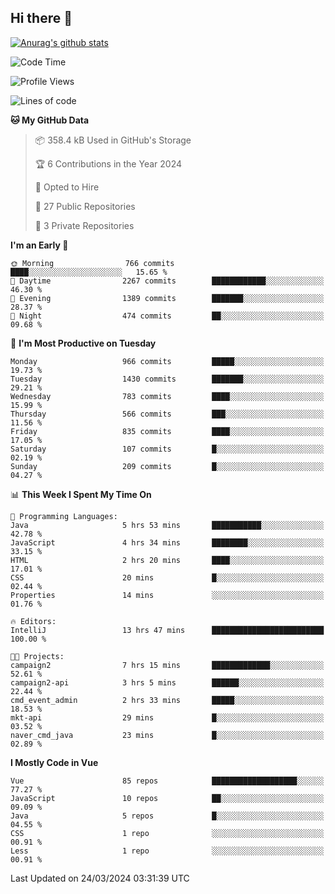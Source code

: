 ## Hi there 👋

[![Anurag's github stats](https://github-readme-stats.vercel.app/api?username=Songwonseok)](https://github.com/anuraghazra/github-readme-stats)



<!--START_SECTION:waka-->
![Code Time](http://img.shields.io/badge/Code%20Time-2%2C735%20hrs%2042%20mins-blue)

![Profile Views](http://img.shields.io/badge/Profile%20Views-0-blue)

![Lines of code](https://img.shields.io/badge/From%20Hello%20World%20I%27ve%20Written-34.8%20million%20lines%20of%20code-blue)

**🐱 My GitHub Data** 

> 📦 358.4 kB Used in GitHub's Storage 
 > 
> 🏆 6 Contributions in the Year 2024
 > 
> 💼 Opted to Hire
 > 
> 📜 27 Public Repositories 
 > 
> 🔑 3 Private Repositories 
 > 
**I'm an Early 🐤** 

```text
🌞 Morning                766 commits         ████░░░░░░░░░░░░░░░░░░░░░   15.65 % 
🌆 Daytime                2267 commits        ████████████░░░░░░░░░░░░░   46.30 % 
🌃 Evening                1389 commits        ███████░░░░░░░░░░░░░░░░░░   28.37 % 
🌙 Night                  474 commits         ██░░░░░░░░░░░░░░░░░░░░░░░   09.68 % 
```
📅 **I'm Most Productive on Tuesday** 

```text
Monday                   966 commits         █████░░░░░░░░░░░░░░░░░░░░   19.73 % 
Tuesday                  1430 commits        ███████░░░░░░░░░░░░░░░░░░   29.21 % 
Wednesday                783 commits         ████░░░░░░░░░░░░░░░░░░░░░   15.99 % 
Thursday                 566 commits         ███░░░░░░░░░░░░░░░░░░░░░░   11.56 % 
Friday                   835 commits         ████░░░░░░░░░░░░░░░░░░░░░   17.05 % 
Saturday                 107 commits         █░░░░░░░░░░░░░░░░░░░░░░░░   02.19 % 
Sunday                   209 commits         █░░░░░░░░░░░░░░░░░░░░░░░░   04.27 % 
```


📊 **This Week I Spent My Time On** 

```text
💬 Programming Languages: 
Java                     5 hrs 53 mins       ███████████░░░░░░░░░░░░░░   42.78 % 
JavaScript               4 hrs 34 mins       ████████░░░░░░░░░░░░░░░░░   33.15 % 
HTML                     2 hrs 20 mins       ████░░░░░░░░░░░░░░░░░░░░░   17.01 % 
CSS                      20 mins             █░░░░░░░░░░░░░░░░░░░░░░░░   02.44 % 
Properties               14 mins             ░░░░░░░░░░░░░░░░░░░░░░░░░   01.76 % 

🔥 Editors: 
IntelliJ                 13 hrs 47 mins      █████████████████████████   100.00 % 

🐱‍💻 Projects: 
campaign2                7 hrs 15 mins       █████████████░░░░░░░░░░░░   52.61 % 
campaign2-api            3 hrs 5 mins        ██████░░░░░░░░░░░░░░░░░░░   22.44 % 
cmd_event_admin          2 hrs 33 mins       █████░░░░░░░░░░░░░░░░░░░░   18.53 % 
mkt-api                  29 mins             █░░░░░░░░░░░░░░░░░░░░░░░░   03.52 % 
naver_cmd_java           23 mins             █░░░░░░░░░░░░░░░░░░░░░░░░   02.89 % 
```

**I Mostly Code in Vue** 

```text
Vue                      85 repos            ███████████████████░░░░░░   77.27 % 
JavaScript               10 repos            ██░░░░░░░░░░░░░░░░░░░░░░░   09.09 % 
Java                     5 repos             █░░░░░░░░░░░░░░░░░░░░░░░░   04.55 % 
CSS                      1 repo              ░░░░░░░░░░░░░░░░░░░░░░░░░   00.91 % 
Less                     1 repo              ░░░░░░░░░░░░░░░░░░░░░░░░░   00.91 % 
```




 Last Updated on 24/03/2024 03:31:39 UTC
<!--END_SECTION:waka-->
